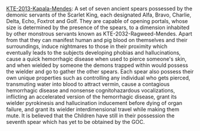 [KTE-2013-Kapala-Mendes](https://scp-db.fandom.com/wiki/KTE-2013-Kapala-Mendes "w:c:scp-db:KTE-2013-Kapala-Mendes"): A set of seven ancient spears possessed by the demonic servants of the Scarlet King, each designated Alfa, Bravo, Charlie, Delta, Echo, Foxtrot and Golf. They are capable of opening portals, whose size is determined by the presence of the spears, to a dimension inhabited by other monstrous servants known as KTE-2032-Ragweed-Mendes. Apart from that they can manifest human and pig blood on themselves and their surroundings, induce nightmares to those in their proximity which eventually leads to the subjects developing phobias and hallucinations, cause a quick hemorrhagic disease when used to pierce someone's skin, and when wielded by someone the demons trapped within would possess the wielder and go to gather the other spears. Each spear also possess their own unique properties such as controlling any individual who gets pierced, transmuting water into blood to attract vermin, cause a contagious hemorrhagic disease and nonsense cognitohazardous vocalizations, inflicting an accelerated version of the hemorrhagic disease, grant its wielder pyrokinesis and hallucination inducement before dying of organ failure, and grant its wielder interdimensional travel while making them mute. It is believed that the Children have still in their possession the seventh spear which has yet to be obtained by the GOC.